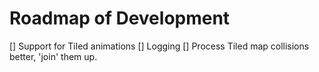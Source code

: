 # Roadmap of Development
[] Support for Tiled animations
[] Logging
[] Process Tiled map collisions better, 'join' them up.
